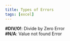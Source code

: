 ```yaml
---
title: Types of Errors
tags: [excel]
---
```


**\#DIV/0!**: Divide by Zero Error  
**\#N/A**: Value not found Error